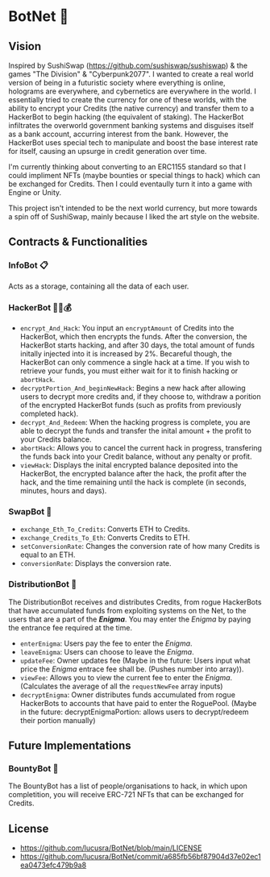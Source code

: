 # BotNet 🤖

## Vision
Inspired by SushiSwap (https://github.com/sushiswap/sushiswap) & the games "The Division" & "Cyberpunk2077". I wanted to create a real world version of being in a futuristic society where everything is online, holograms are everywhere, and cybernetics are everywhere in the world. I essentially tried to create the currency for one of these worlds, with the ability to encrypt your Credits (the native currency) and transfer them to a HackerBot to begin hacking (the equivalent of staking). The HackerBot infiltrates the overworld government banking systems and disguises itself as a bank account, accurring interest from the bank. However, the HackerBot uses special tech to manipulate and boost the base interest rate for itself, causing an upsurge in credit generation over time.

I'm currently thinking about converting to an ERC1155 standard so that I could impliment NFTs (maybe bounties or special things to hack) which can be exchanged for Credits. Then I could eventaully turn it into a game with Engine or Unity.

This project isn't intended to be the next world currency, but more towards a spin off of SushiSwap, mainly because I liked the art style on the website.

## Contracts & Functionalities
### InfoBot 📋
Acts as a storage, containing all the data of each user.

### HackerBot 👥💬💰
- `encrypt_And_Hack`: You input an `encryptAmount` of Credits into the HackerBot, which then encrypts the funds. After the conversion, the HackerBot starts hacking, and after 30 days, the total amount of funds initally injected into it is increased by 2%. Becareful though, the HackerBot can only commence a single hack at a time. If you wish to retrieve your funds, you must either wait for it to finish hacking or `abortHack`.
- `decryptPortion_And_beginNewHack`: Begins a new hack after allowing users to decrypt more credits and, if they choose to, withdraw a porition of the encrypted HackerBot funds (such as profits from previously completed hack).
- `decrypt_And_Redeem`: When the hacking progress is complete, you are able to decrypt the funds and transfer the inital amount + the profit to your Credits balance.
- `abortHack`: Allows you to cancel the current hack in progress, transfering the funds back into your Credit balance, without any penalty or profit.
- `viewHack`: Displays the inital encrypted balance deposited into the HackerBot, the encrypted balance after the hack, the profit after the hack, and the time remaining until the hack is complete (in seconds, minutes, hours and days).

### SwapBot 🏦
- `exchange_Eth_To_Credits`: Converts ETH to Credits.
- `exchange_Credits_To_Eth`: Converts Credits to ETH.
- `setConversionRate`: Changes the conversion rate of how many Credits is equal to an ETH.
- `conversionRate`: Displays the conversion rate.

### DistributionBot 📠
The DistributionBot receives and distributes Credits, from rogue HackerBots that have accumulated funds from exploiting systems on the Net, to the users that are a part of the _**Enigma**_. You may enter the _Enigma_ by paying the entrance fee required at the time.
- `enterEnigma`: Users pay the fee to enter the _Enigma_. 
- `leaveEnigma`: Users can choose to leave the _Enigma_.
- `updateFee`: Owner updates fee (Maybe in the future: Users input what price the _Enigma_ entrace fee shall be. (Pushes number into array)).
- `viewFee`: Allows you to view the current fee to enter the _Enigma_. (Calculates the average of all the `requestNewFee` array inputs)
- `decryptEnigma`: Owner distributes funds accumulated from rogue HackerBots to accounts that have paid to enter the RoguePool. (Maybe in the future: decryptEnigmaPortion: allows users to decrypt/redeem their portion manually)


## Future Implementations 
### BountyBot 💸
The BountyBot has a list of people/organisations to hack, in which upon completition, you will receive ERC-721 NFTs that can be exchanged for Credits.

## License
- https://github.com/lucusra/BotNet/blob/main/LICENSE
- https://github.com/lucusra/BotNet/commit/a685fb56bf87904d37e02ec1ea0473efc479b9a8
